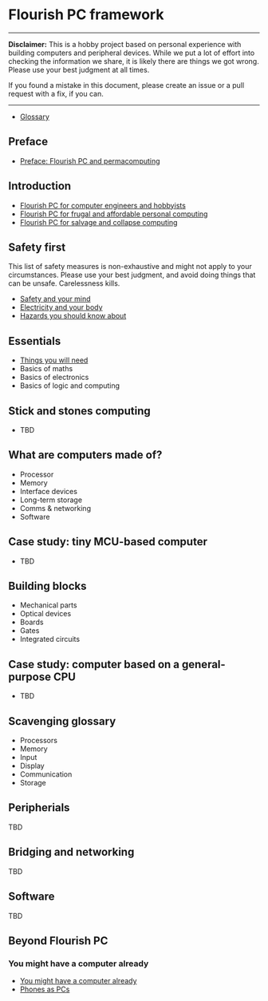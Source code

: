 # Flourish PC framework

----
**Disclaimer:** This is a hobby project based on personal experience with building computers and peripheral devices. While we put a lot of effort into checking the information we share, it is likely there are things we got wrong. Please use your best judgment at all times.

If you found a mistake in this document, please create an issue or a pull request with a fix, if you can.


----

* [Glossary](glossary.md)

## Preface
* [Preface: Flourish PC and permacomputing](preface.md)

## Introduction
* [Flourish PC for computer engineers and hobbyists](000/000.md)
* [Flourish PC for frugal and affordable personal computing](000/001.md)
* [Flourish PC for salvage and collapse computing](000/002.md)

## Safety first
This list of safety measures is non-exhaustive and might not apply to your circumstances. Please use your best judgment, and avoid doing things that can be unsafe. Carelessness kills.

* [Safety and your mind](001/000.md)
* [Electricity and your body](001/001.md)
* [Hazards you should know about](001/002.md)

## Essentials
* [Things you will need](002/000.md)
* Basics of maths
* Basics of electronics
* Basics of logic and computing

## Stick and stones computing
* TBD

## What are computers made of?
* Processor
* Memory
* Interface devices
* Long-term storage
* Comms & networking
* Software

## Case study: tiny MCU-based computer
* TBD

## Building blocks
* Mechanical parts
* Optical devices
* Boards
* Gates
* Integrated circuits

## Case study: computer based on a general-purpose CPU
* TBD

## Scavenging glossary
* Processors
* Memory
* Input
* Display
* Communication
* Storage

## Peripherials
TBD

## Bridging and networking
TBD

## Software
TBD

## Beyond Flourish PC

### You might have a computer already
* [You might have a computer already](fff/000.md)
* [Phones as PCs](fff/001.md)
